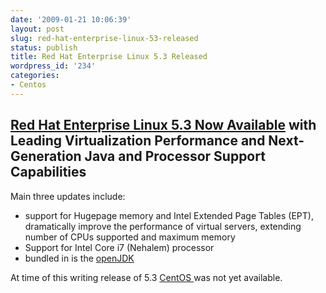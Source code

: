 ```yaml
---
date: '2009-01-21 10:06:39'
layout: post
slug: red-hat-enterprise-linux-53-released
status: publish
title: Red Hat Enterprise Linux 5.3 Released
wordpress_id: '234'
categories:
- Centos
---
```


## [Red Hat Enterprise Linux 5.3 Now Available](http://www.redhat.com/about/news/prarchive/2009/rhel_5_3.html?sc_cid=70160000000HgJdAAK) with Leading Virtualization Performance and Next-Generation Java and Processor Support Capabilities


Main three updates include:
- support for Hugepage memory and Intel Extended Page Tables (EPT), dramatically improve the performance of virtual servers, extending number of CPUs supported and maximum memory
- Support for Intel Core i7 (Nehalem) processor
- bundled in is the [openJDK](http://openjdk.java.net/)

At time of this writing release of 5.3 [CentOS ](http://centos.org/)was not yet available.
